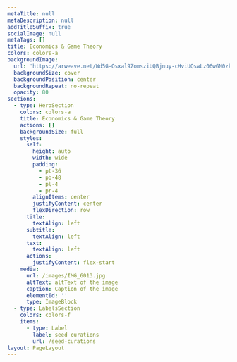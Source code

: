 ```yaml
---
metaTitle: null
metaDescription: null
addTitleSuffix: true
socialImage: null
metaTags: []
title: Economics & Game Theory
colors: colors-a
backgroundImage:
  url: 'https://arweave.net/Wd5G-Qsxal9ZomsziUQBjnuy-cHviUQswLz06wGN0zk'
  backgroundSize: cover
  backgroundPosition: center
  backgroundRepeat: no-repeat
  opacity: 80
sections:
  - type: HeroSection
    colors: colors-a
    title: Economics & Game Theory
    actions: []
    backgroundSize: full
    styles:
      self:
        height: auto
        width: wide
        padding:
          - pt-36
          - pb-48
          - pl-4
          - pr-4
        alignItems: center
        justifyContent: center
        flexDirection: row
      title:
        textAlign: left
      subtitle:
        textAlign: left
      text:
        textAlign: left
      actions:
        justifyContent: flex-start
    media:
      url: /images/IMG_6013.jpg
      altText: altText of the image
      caption: Caption of the image
      elementId: ''
      type: ImageBlock
  - type: LabelsSection
    colors: colors-f
    items:
      - type: Label
        label: seed curations
        url: /seed-curations
layout: PageLayout
---
```

